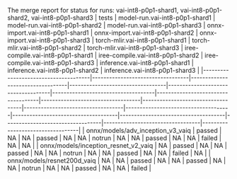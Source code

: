 The merge report for status  for runs: vai-int8-p0p1-shard1, vai-int8-p0p1-shard2, vai-int8-p0p1-shard3
| tests                                | model-run.vai-int8-p0p1-shard1   | model-run.vai-int8-p0p1-shard2   | model-run.vai-int8-p0p1-shard3   | onnx-import.vai-int8-p0p1-shard1   | onnx-import.vai-int8-p0p1-shard2   | onnx-import.vai-int8-p0p1-shard3   | torch-mlir.vai-int8-p0p1-shard1   | torch-mlir.vai-int8-p0p1-shard2   | torch-mlir.vai-int8-p0p1-shard3   | iree-compile.vai-int8-p0p1-shard1   | iree-compile.vai-int8-p0p1-shard2   | iree-compile.vai-int8-p0p1-shard3   | inference.vai-int8-p0p1-shard1   | inference.vai-int8-p0p1-shard2   | inference.vai-int8-p0p1-shard3   |
|--------------------------------------|----------------------------------|----------------------------------|----------------------------------|------------------------------------|------------------------------------|------------------------------------|-----------------------------------|-----------------------------------|-----------------------------------|-------------------------------------|-------------------------------------|-------------------------------------|----------------------------------|----------------------------------|----------------------------------|
| onnx/models/adv_inception_v3_vaiq    | passed                           | NA                               | NA                               | passed                             | NA                                 | NA                                 | notrun                            | NA                                | NA                                | passed                              | NA                                  | NA                                  | failed                           | NA                               | NA                               |
| onnx/models/inception_resnet_v2_vaiq | NA                               | passed                           | NA                               | NA                                 | passed                             | NA                                 | NA                                | notrun                            | NA                                | NA                                  | passed                              | NA                                  | NA                               | failed                           | NA                               |
| onnx/models/resnet200d_vaiq          | NA                               | NA                               | passed                           | NA                                 | NA                                 | passed                             | NA                                | NA                                | notrun                            | NA                                  | NA                                  | passed                              | NA                               | NA                               | failed                           |
